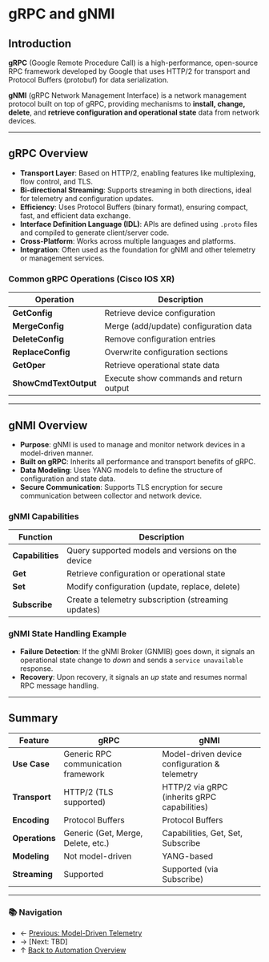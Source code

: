 # gRPC and gNMI

## Introduction

**gRPC** (Google Remote Procedure Call) is a high-performance, open-source RPC framework developed by Google that uses HTTP/2 for transport and Protocol Buffers (protobuf) for data serialization.

**gNMI** (gRPC Network Management Interface) is a network management protocol built on top of gRPC, providing mechanisms to **install, change, delete**, and **retrieve configuration and operational state** data from network devices.

---

## gRPC Overview

- **Transport Layer**: Based on HTTP/2, enabling features like multiplexing, flow control, and TLS.
- **Bi-directional Streaming**: Supports streaming in both directions, ideal for telemetry and configuration updates.
- **Efficiency**: Uses Protocol Buffers (binary format), ensuring compact, fast, and efficient data exchange.
- **Interface Definition Language (IDL)**: APIs are defined using `.proto` files and compiled to generate client/server code.
- **Cross-Platform**: Works across multiple languages and platforms.
- **Integration**: Often used as the foundation for gNMI and other telemetry or management services.

### Common gRPC Operations (Cisco IOS XR)

| Operation             | Description                             |
| --------------------- | --------------------------------------- |
| **GetConfig**         | Retrieve device configuration           |
| **MergeConfig**       | Merge (add/update) configuration data   |
| **DeleteConfig**      | Remove configuration entries            |
| **ReplaceConfig**     | Overwrite configuration sections        |
| **GetOper**           | Retrieve operational state data         |
| **ShowCmdTextOutput** | Execute show commands and return output |

---

## gNMI Overview

- **Purpose**: gNMI is used to manage and monitor network devices in a model-driven manner.
- **Built on gRPC**: Inherits all performance and transport benefits of gRPC.
- **Data Modeling**: Uses YANG models to define the structure of configuration and state data.
- **Secure Communication**: Supports TLS encryption for secure communication between collector and network device.

### gNMI Capabilities

| Function         | Description                                         |
| ---------------- | --------------------------------------------------- |
| **Capabilities** | Query supported models and versions on the device   |
| **Get**          | Retrieve configuration or operational state         |
| **Set**          | Modify configuration (update, replace, delete)      |
| **Subscribe**    | Create a telemetry subscription (streaming updates) |

### gNMI State Handling Example

- **Failure Detection**: If the gNMI Broker (GNMIB) goes down, it signals an operational state change to *down* and sends a `service unavailable` response.
- **Recovery**: Upon recovery, it signals an *up* state and resumes normal RPC message handling.

---

## Summary

| Feature        | gRPC                                | gNMI                                          |
| -------------- | ----------------------------------- | --------------------------------------------- |
| **Use Case**   | Generic RPC communication framework | Model-driven device configuration & telemetry |
| **Transport**  | HTTP/2 (TLS supported)              | HTTP/2 via gRPC (inherits gRPC capabilities)  |
| **Encoding**   | Protocol Buffers                    | Protocol Buffers                              |
| **Operations** | Generic (Get, Merge, Delete, etc.)  | Capabilities, Get, Set, Subscribe             |
| **Modeling**   | Not model-driven                    | YANG-based                                    |
| **Streaming**  | Supported                           | Supported (via Subscribe)                     |

---

### 📚 Navigation
- ← [Previous: Model-Driven Telemetry](./model-driven-telemetry.md)
- → [Next: TBD]
- ↑ [Back to Automation Overview](./readme.md)
